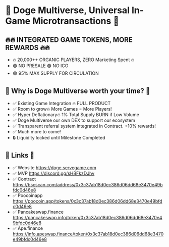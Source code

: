 # 💎 Doge Multiverse, Universal In-Game Microtransactions 💎

## 🔥🔥 INTEGRATED GAME TOKENS, MORE REWARDS 🔥🔥

- 🔥 20,000++ ORGANIC PLAYERS, ZERO Marketing Spent 🔥
- 🟢 NO PRESALE 🟢 NO ICO
- 🟢 95% MAX SUPPLY FOR CIRCULATION

## 🚀 Why is Doge Multiverse worth your time? 🚀

- ✅ Existing Game Integration 🔥 FULL PRODUCT
- ✅ Room to grow🔥 More Games = More Players!
- ✅ Hyper Deflationary🔥 1% Total Supply BURN if Low Volume
- ✅ Doge Multiverse our own DEX to support our ecosystem
- ✅ Transparent referral system integrated in Contract. +10% rewards!
- ✅ Much more to come!
- 🔒 Liquidity locked until Milestone Completed

## 💎 Links 💎

- ✅ Website https://doge.servegame.com
- ✅ MVP https://discord.gg/sHBFkzDJhv
- ✅ Contract https://bscscan.com/address/0x3c37ab18d0ec386d06dd68e3470e49bfdc0d46e8
- ✅ Poocoinapp https://poocoin.app/tokens/0x3c37ab18d0ec386d06dd68e3470e49bfdc0d46e8
- ✅ Pancakeswap.finance https://pancakeswap.info/token/0x3c37ab18d0ec386d06dd68e3470e49bfdc0d46e8
- ✅ Ape.finance https://info.apeswap.finance/token/0x3c37ab18d0ec386d06dd68e3470e49bfdc0d46e8

